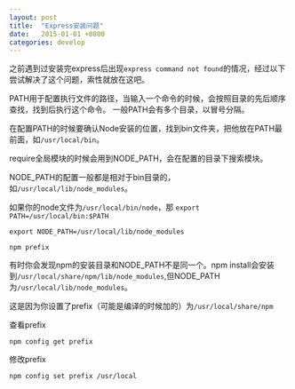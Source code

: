 ```yaml
---
layout: post
title:  "Express安装问题"
date:   2015-01-01 +0800
categories: develop
---
```

之前遇到过安装完express后出现`express command not found`的情况，经过以下尝试解决了这个问题，索性就放在这吧。

PATH用于配置执行文件的路径，当输入一个命令的时候，会按照目录的先后顺序查找，找到后执行这个命令。 一般PATH会有多个目录，以冒号分隔。

在配置PATH的时候要确认Node安装的位置，找到bin文件夹，把他放在PATH最前面，如`/usr/local/bin`。

require全局模块的时候会用到NODE_PATH，会在配置的目录下搜索模块。

NODE_PATH的配置一般都是相对于bin目录的，如`/usr/local/lib/node_modules`。

如果你的node文件为`/usr/local/bin/node`，那
`export PATH=/usr/local/bin:$PATH`

`export NODE_PATH=/usr/local/lib/node_modules`

`npm prefix`

有时你会发现npm的安装目录和NODE_PATH不是同一个。npm install会安装到`/usr/local/share/npm/lib/node_modules`,但NODE_PATH为`/usr/local/lib/node_modules`。

这是因为你设置了prefix（可能是编译的时候加的）为`/usr/local/share/npm`

查看prefix

`npm config get prefix`

修改prefix

`npm config set prefix /usr/local`